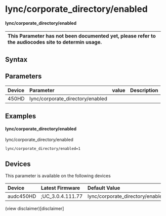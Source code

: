 ﻿---
description: lync/corporate_directory/enabled
search: false
---

# lync/corporate_directory/enabled

#### lync/corporate_directory/enabled


| This Parameter has not been documented yet, please refer to the audiocodes site to determin usage.  | 
| :--- |

## Syntax

## Parameters
|Device|Parameter|value|Description|
|:---|:---|:---|:---|
| 450HD | lync/corporate_directory/enabled |  |  |

## Examples
#### lync/corporate_directory/enabled

lync/corporate_directory/enabled

```
lync/corporate_directory/enabled=1
```

## Devices
This parameter is available on the following devices

| Device | Latest Firmware | Default Value |
|:---|:---|:---|
| audc450HD | ;UC_3.0.4.111.77 | lync/corporate_directory/enabled=1 

(view disclaimer)[disclaimer]
